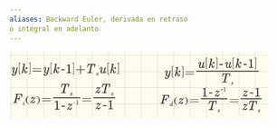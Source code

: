 ```yaml
---
aliases: Backward Euler, derivada en retraso  
o integral en adelanto
---
```

![](../assets/Pasted%20image%2020230216230052.png)